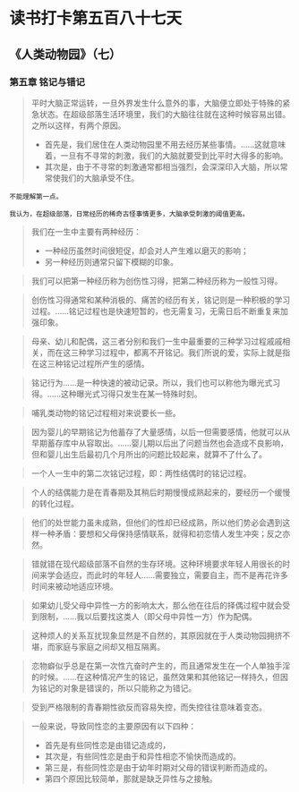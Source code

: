 # 读书打卡第五百八十七天
## 《人类动物园》（七）
### 第五章 铭记与错记

> 平时大脑正常运转，一旦外界发生什么意外的事，大脑便立即处于特殊的紧急状态。在超级部落生活环境里，我们的大脑往往就在这种时候容易出错。之所以这样，有两个原因。
> * 首先是，我们居住在人类动物园里不用去经历某些事情。……这就意味着，一旦有不寻常的刺激，我们的大脑就要受到比平时大得多的影响。
> * 其次是，由于不寻常的刺激通常都相当强烈，会深深印入大脑，所以常常使我们的大脑承受不住。
```
不能理解第一点。

我认为，在超级部落，日常经历的稀奇古怪事情更多，大脑承受刺激的阈值更高。
```
> 我们在一生中主要有两种经历：
> * 一种经历虽然时间很短促，却会对人产生难以磨灭的影响；
> * 另一种经历则通常只留下模糊的印象。

> 我们可以把第一种经历称为创伤性习得，把第二种经历称为一般性习得。

> 创伤性习得通常和某种消极的、痛苦的经历有关，铭记则是一种积极的学习过程。……铭记过程也是快速短暂的，也无需复习，无需日后不断重复来加强印象。

> 母亲、幼儿和配偶，这三者分别和我们一生中最重要的三种学习过程戚戚相关，而在这三种学习过程中，都离不开铭记。我们所说的爱，实际上就是指在这三种铭记过程所产生的感情。

> 铭记行为……是一种快速的被动记录。所以，我们也可以称他为曝光式习得。……这种曝光式习得只发生在某一特殊时刻。

> 哺乳类动物的铭记过程相对来说要长一些。

> 因为婴儿的早期铭记为他蓄存了大量感情，以后一但需要感情，他就可以从早期蓄存库中从容取出。……婴儿期以后出了问题当然也会造成不良影响，但和婴儿出生后最初几个月所出的问题比较起来，就算不了什么了。

> 一个人一生中的第二次铭记过程，即：两性结偶时的铭记过程。

> 个人的结偶能力是在青春期及其稍后时期慢慢成熟起来的，要经历一个缓慢的转化过程。

> 他们的处世能力虽未成熟，但他们的性却已经成熟，所以他们势必会遇到这样一种矛盾：要想和父母保持感情联系，就得和初恋情人发生冲突；反之亦然。

> 错就错在现代超级部落不自然的生存环境。这种环境要求年轻人用很长的时间来学会适应，而此时的年轻人……需要独立，需要自主，而不是再花许多时间来被动地适应环境。

> 如果幼儿受父母中异性一方的影响太大，那么他在往后的择偶过程中就会受到限制，……我以后要找这类人（即父母中异性一方）作为配偶。

> 这种烦人的关系互扰现象显然是不自然的，其原因就在于人类动物园拥挤不堪，而家庭与家庭之间却又相互隔离。

> 恋物癖似乎总是在第一次性亢奋时产生的，而且通常发生在一个人单独手淫的时候。……在这种情况产生的铭记，虽然效果和其他铭记一样持久，但因为铭记的对象是错误的，所以只能称之为错记。

> 受到严格限制的青春期性欲反而容易失控，而失控往往意味着变态。

> 一般来说，导致同性恋的主要原因有以下四种：
> * 首先是有些同性恋是由错记造成的，
> * 其次是，有些同性恋是由于和异性相恋不愉快而造成的。
> * 第三是，有些同性恋是由于幼年时期对父母的错误判断而造成的。
> * 第四个原因比较简单，那就是缺乏异性与之接触。

> 
